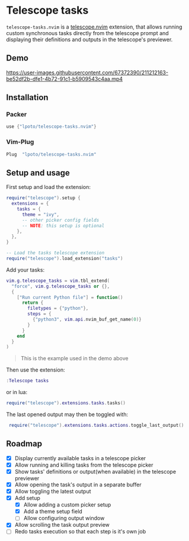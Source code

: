 # Telescope tasks

`telescope-tasks.nvim` is a [telescope.nvim](https://github.com/nvim-telescope/telescope.nvim) extension,
that allows running custom synchronous tasks directly from the telescope prompt and displaying their
definitions and outputs in the telescope's previewer.

## Demo

https://user-images.githubusercontent.com/67372390/211212163-be52df2b-dfe1-4b72-91c1-b5909543c4aa.mp4

## Installation

### Packer

```lua
use {"lpoto/telescope-tasks.nvim"}
```

### Vim-Plug

```lua
Plug  "lpoto/telescope-tasks.nvim"
```

## Setup and usage

First setup and load the extension:

```lua
require("telescope").setup {
  extensions = {
    tasks = {
      theme = "ivy",
      -- other picker config fields
      -- NOTE: this setup is optional
    },
  },
}

-- Load the tasks telescope extension
require("telescope").load_extension("tasks")
```

Add your tasks:

```lua
vim.g.telescope_tasks = vim.tbl_extend(
  "force", vim.g.telescope_tasks or {},
  {
    ["Run current Python file"] = function()
      return {
        filetypes = {"python"},
        steps = {
          {"python3", vim.api.nvim_buf_get_name(0)}
        }
      }
    end
  }
)
```
> This is the example used in the demo above

Then use the extension:

```lua
:Telescope tasks
```

or in lua:

```lua
require("telescope").extensions.tasks.tasks()
```

The last opened output may then be toggled with:

```lua
 require("telescope").extensions.tasks.actions.toggle_last_output()
```

## Roadmap

- [x] Display currently available tasks in a telescope picker
- [x] Allow running and killing tasks from the telescope picker
- [x] Show tasks' definitions or output(when available) in the telescope previewer
- [x] Allow opening the task's output in a separate buffer
- [x] Allow toggling the latest output
- [x] Add setup
  - [x] Allow adding a custom picker setup
  - [x] Add a theme setup field
  - [ ] Allow configuring output window
- [x] Allow scrolling the task output preview
- [ ] Redo tasks execution so that each step is it's own job

